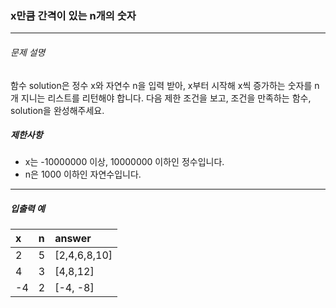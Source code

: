 ### x만큼 간격이 있는 n개의 숫자

***

###### 문제 설명

함수 solution은 정수 x와 자연수 n을 입력 받아, x부터 시작해 x씩 증가하는 숫자를 n개 지니는 리스트를 리턴해야 합니다. 다음 제한 조건을 보고, 조건을 만족하는 함수, solution을 완성해주세요.

##### 제한사항
 - x는 -10000000 이상, 10000000 이하인 정수입니다.
 - n은 1000 이하인 자연수입니다.

-----

##### 입출력 예
| x | n | answer |
| :-| :-| :------|
| 2 | 5 | [2,4,6,8,10] |
| 4 | 3 | [4,8,12] |
| -4 | 2 | [-4, -8] |